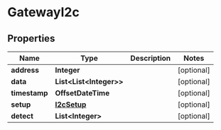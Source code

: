 

# GatewayI2c


## Properties

| Name | Type | Description | Notes |
|------------ | ------------- | ------------- | -------------|
|**address** | **Integer** |  |  [optional] |
|**data** | **List&lt;List&lt;Integer&gt;&gt;** |  |  [optional] |
|**timestamp** | **OffsetDateTime** |  |  [optional] |
|**setup** | [**I2cSetup**](I2cSetup.md) |  |  [optional] |
|**detect** | **List&lt;Integer&gt;** |  |  [optional] |



